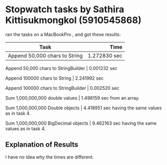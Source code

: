 
# Stopwatch tasks by Sathira Kittisukmongkol (5910545868)


ran the tasks on a MacBookPro , and got these results:


Task 					| Time 
----------------------------------------|-------: 
Append 50,000 chars to String 		| 1.272830 sec 

Append 50,000 chars to StringBuilder 	| 0.001232 sec

Append 100000 chars to String 		| 2.241992 sec

Append 100000 chars to StringBuilder	| 0.002520 sec

Sum 1,000,000,000 double values 	| 1.498159 sec
from an array.

Sum 1,000,000,000 Double objects 	| 4.418951 sec
having the same values as in task 4.

Sum 1,000,000,000 BigDecimal objects  	| 9.462163 sec
having the same values as in task 4.


## Explanation of Results
I have no idea why the times are different.
